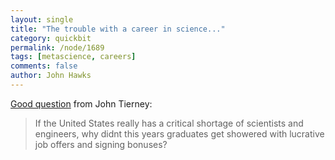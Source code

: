 ```yaml
---
layout: single 
title: "The trouble with a career in science..." 
category: quickbit
permalink: /node/1689
tags: [metascience, careers] 
comments: false 
author: John Hawks 
---
```


<a href="http://tierneylab.blogs.nytimes.com/2008/10/17/what-shortage-of-scientists-and-engineers/">Good question</a> from John Tierney:

<blockquote>If the United States really has a critical shortage of scientists and engineers, why didnt this years graduates get showered with lucrative job offers and signing bonuses?</blockquote>




